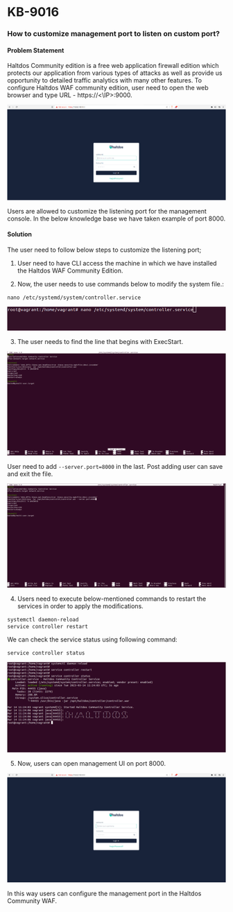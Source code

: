 # KB-9016

### **How to customize management port to listen on custom port?**

#### **Problem Statement**
Haltdos Community edition is a free web application firewall edition which protects our application from various types of attacks as well as provide us opportunity to detailed traffic analytics with many other features. To configure Haltdos WAF community edition, user need to open the web browser and type URL - https://<\IP>:9000.

![](/img/cekb/login_page9000.png)

Users are allowed to customize the listening port for the management console. In the below knowledge base we have taken example of port 8000.

#### **Solution**

The user need to follow below steps to customize the listening port;

1. User need to have CLI access the machine in which we have installed the Haltdos WAF Community Edition.

2. Now, the user needs to use commands below to modify the system file.:

```
nano /etc/systemd/system/controller.service
```

![](/img/cekb/9016_command1.png)

3. The user needs to find the line that begins with ExecStart.

![](/img/cekb/9016_command2.png)

User need to add ``--server.port=8000`` in the last. Post adding user can save and exit the file.

![](/img/cekb/9016_command3.png)

4. Users need to execute below-mentioned commands to restart the services in order to apply the modifications.   

```
systemctl daemon-reload  
service controller restart  
```
We can check the service status using following command:

```
service controller status
```

![](/img/cekb/9016_command4.png)


5. Now, users can open management UI on port 8000.

![](/img/cekb/9016_command6.png)

In this way users can configure the management port in the Haltdos Community WAF.

